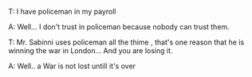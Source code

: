 T: I have policeman in my payroll

A: Well... I don't trust in policeman because nobody can trust them.

T: Mr. Sabinni uses policeman all the thime , that's one reason that he is winning the war in London... And you are losing it.

A: Well.. a War is not lost untill it's over

